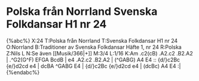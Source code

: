 # Polska från Norrland Svenska Folkdansar H1 nr 24

{%abc%}
X:24
T:Polska från Norrland
T:Svenska Folkdansar H1 nr 24
O:Norrland
B:Traditioner av Svenska Folkdansar Häfte 1, nr 24
R:Polska
Z:Nils L
N:Se även [[Musik/366|+]]
M:3/4
L:1/16
K:Am
.c2(cB) .A2.c2 .B2.A2 | .^G2(G^F) EFGA BcdB | e4 .A2.c2 .B2.A2 | (^GABG) A4 E4 ::
{d/}c2Bc {e/}d2cd e4 | dcBA ^GABG E4 | {d/}c2Bc {e/}d2cd e4 | (dcBc) A4 E4 :|
{%endabc%}
